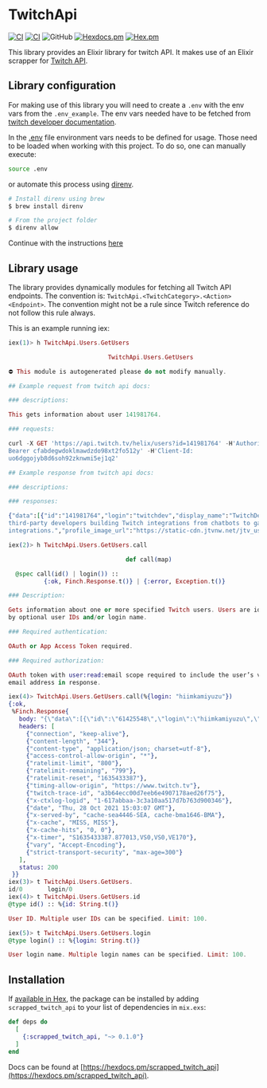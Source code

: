 # TwitchApi

[![CI](https://github.com/kamiyuzu/scrapped_twitch_api/actions/workflows/elixir_cd.yml/badge.svg)](https://github.com/kamiyuzu/twitch_api_scraper/actions/workflows/elixir_cd.yml/badge.svg)
[![CI](https://github.com/kamiyuzu/scrapped_twitch_api/actions/workflows/elixir_ci.yml/badge.svg)](https://github.com/kamiyuzu/twitch_api_scraper/actions/workflows/elixir_ci.yml/badge.svg)
![GitHub](https://img.shields.io/github/license/kamiyuzu/twitch_api_scraper)
[![Hexdocs.pm](https://img.shields.io/badge/hexdocs-online-blue)](https://hexdocs.pm/scrapped_twitch_api/)
[![Hex.pm](https://img.shields.io/hexpm/v/scrapped_twitch_api.svg)](https://hex.pm/packages/scrapped_twitch_api)
<!--- [![Hex.pm Downloads](https://img.shields.io/hexpm/dt/scrapped_twitch_api)](https://hex.pm/packages/scrapped_twitch_api) -->

This library provides an Elixir library for twitch API. It makes use of an Elixir scrapper for [Twitch API](https://github.com/kamiyuzu/twitch_api_scraper).

## Library configuration

For making use of this library you will need to create a `.env` with the env vars from the `.env_example`. The env vars needed have to be fetched from [twitch developer documentation](https://dev.twitch.tv/docs/api).

In the [.env](.env) file environment vars needs to be defined for usage. Those need to be loaded when working with this project. To do so, one can manually execute:

```bash
source .env
```

or automate this process using [direnv](https://direnv.net/).

```bash
# Install direnv using brew
$ brew install direnv

# From the project folder
$ direnv allow
```

Continue with the instructions [here](https://github.com/direnv/direnv#setup)

## Library usage

The library provides dynamically modules for fetching all Twitch API endpoints. The convention is: `TwitchApi.<TwitchCategory>.<Action><Endpoint>`. The convention might not be a rule since Twitch reference do not follow this rule always.

This is an example running iex:

```elixir
iex(1)> h TwitchApi.Users.GetUsers

                            TwitchApi.Users.GetUsers                            

⛔ This module is autogenerated please do not modify manually.

## Example request from twitch api docs:

### descriptions:

This gets information about user 141981764.

### requests:

curl -X GET 'https://api.twitch.tv/helix/users?id=141981764' -H'Authorization:
Bearer cfabdegwdoklmawdzdo98xt2fo512y' -H'Client-Id:
uo6dggojyb8d6soh92zknwmi5ej1q2'

## Example response from twitch api docs:

### descriptions:

### responses:

{"data":[{"id":"141981764","login":"twitchdev","display_name":"TwitchDev","type":"","broadcaster_type":"partner","description":"Supporting
third-party developers building Twitch integrations from chatbots to game
integrations.","profile_image_url":"https://static-cdn.jtvnw.net/jtv_user_pictures/8a6381c7-d0c0-4576-b179-38bd5ce1d6af-profile_image-300x300.png","offline_image_url":"https://static-cdn.jtvnw.net/jtv_user_pictures/3f13ab61-ec78-4fe6-8481-8682cb3b0ac2-channel_offline_image-1920x1080.png","view_count":5980557,"email":"not-real@email.com","created_at":"2016-12-14T20:32:28Z"}]}

iex(2)> h TwitchApi.Users.GetUsers.call

                                 def call(map)                                  

  @spec call(id() | login()) ::
          {:ok, Finch.Response.t()} | {:error, Exception.t()}

### Description:

Gets information about one or more specified Twitch users. Users are identified
by optional user IDs and/or login name.

### Required authentication:

OAuth or App Access Token required.

### Required authorization:

OAuth token with user:read:email scope required to include the user’s verified
email address in response.

iex(4)> TwitchApi.Users.GetUsers.call(%{login: "hiimkamiyuzu"})
{:ok,
 %Finch.Response{
   body: "{\"data\":[{\"id\":\"61425548\",\"login\":\"hiimkamiyuzu\",\"display_name\":\"hiimkamiyuzu\",\"type\":\"\",\"broadcaster_type\":\"\",\"description\":\"\",\"profile_image_url\":\"https://static-cdn.jtvnw.net/user-default-pictures-uv/294c98b5-e34d-42cd-a8f0-140b72fba9b0-profile_image-300x300.png\",\"offline_image_url\":\"\",\"view_count\":56,\"created_at\":\"2014-04-22T20:21:11Z\"}]}",
   headers: [
     {"connection", "keep-alive"},
     {"content-length", "344"},
     {"content-type", "application/json; charset=utf-8"},
     {"access-control-allow-origin", "*"},
     {"ratelimit-limit", "800"},
     {"ratelimit-remaining", "799"},
     {"ratelimit-reset", "1635433387"},
     {"timing-allow-origin", "https://www.twitch.tv"},
     {"twitch-trace-id", "a3b64ecc00d7eeb6e4907178aed26f75"},
     {"x-ctxlog-logid", "1-617abbaa-3c3a10aa517d7b763d900346"},
     {"date", "Thu, 28 Oct 2021 15:03:07 GMT"},
     {"x-served-by", "cache-sea4446-SEA, cache-bma1646-BMA"},
     {"x-cache", "MISS, MISS"},
     {"x-cache-hits", "0, 0"},
     {"x-timer", "S1635433387.877013,VS0,VS0,VE170"},
     {"vary", "Accept-Encoding"},
     {"strict-transport-security", "max-age=300"}
   ],
   status: 200
 }}
iex(3)> t TwitchApi.Users.GetUsers.                            
id/0       login/0    
iex(4)> t TwitchApi.Users.GetUsers.id
@type id() :: %{id: String.t()}

User ID. Multiple user IDs can be specified. Limit: 100.

iex(5)> t TwitchApi.Users.GetUsers.login
@type login() :: %{login: String.t()}

User login name. Multiple login names can be specified. Limit: 100.
```

## Installation

If [available in Hex](https://hex.pm/docs/publish), the package can be installed
by adding `scrapped_twitch_api` to your list of dependencies in `mix.exs`:

```elixir
def deps do
  [
    {:scrapped_twitch_api, "~> 0.1.0"}
  ]
end
```

Docs can be found at [https://hexdocs.pm/scrapped_twitch_api](https://hexdocs.pm/scrapped_twitch_api).

